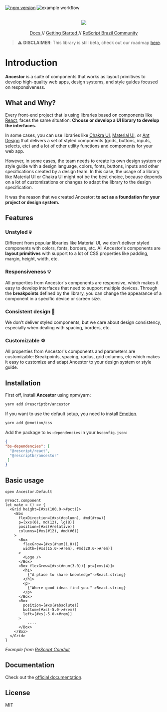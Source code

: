 [![npm version](https://badge.fury.io/js/@rescriptbr%2Fancestor.svg)](https://badge.fury.io/js/@rescriptbr%2Fancestor)
![example workflow](https://github.com/rescriptbr/ancestor/actions/workflows/tests.yml/badge.svg)

<p align="center">  
  <br/>
  <img src="https://raw.githubusercontent.com/rescriptbr/ancestor/master/assets/ancestor-logo.svg" /> 
  <br />
  <br />
  <a target="_blank" href="https://ancestor.rescriptbrasil.org"> Docs </a> //
    <a target="_blank" href="https://ancestor.rescriptbrasil.org/docs/getting-started"> Getting Started </a> //
  <a target="_blank" href="https://github.com/rescriptbr"> ReScript Brazil Community </a>
 </p>

> ⚠️ **DISCLAIMER**: This library is still beta, check out our roadmap [here](https://github.com/rescriptbr/ancestor/projects/1).

# Introduction

**Ancestor** is a suite of components that works as layout primitives to develop high-quality 
web apps, design systems, and style guides focused on responsiveness.

## What and Why?
Every front-end project that is using libraries based on components like [React](https://reactjs.org), faces the same situation: 
**Choose or develop a UI library to develop the interfaces.**

In some cases, you can use libraries like [Chakra UI](https://chakra-ui.com/), [Material UI](https://material-ui.com/pt/), or
[Ant Design](https://material-ui.com/pt/) that delivers a set of styled components (grids, buttons, inputs, selects, etc) 
and a lot of other utility functions and components for your web app.

However, in some cases, the team needs to create its own design system or style guide with a design language, colors, fonts, buttons, inputs
and other specifications created by a design team. In this case, the usage of a library like Material UI or Chakra UI might 
not be the best choice, because depends on a lot of customizations or changes to adapt the library to the design specification.

It was the reason that we created Ancestor: **to act as a foundation for your project or design system.**

## Features

### Unstyled 💀

Different from popular libraries like Material UI, we don't deliver styled components with colors, fonts, borders, etc. 
All Ancestor's components are **layout primitives** with support to a lot of CSS properties like padding, margin, height, width, etc.

### Responsiveness 💡
All properties from Ancestor's components are responsive, which makes it easy to develop interfaces that need to support multiple devices. 
Through the **breakpoints** defined by the library, you can change the appearance of a component in a specific device or screen size.

### Consistent design 🎨
We don't deliver styled components, but we care about design consistency, especially when dealing with spacing, borders, etc.

### Customizable ⚙️

All properties from Ancestor's components and parameters are customizable: 
Breakpoints, spacing, radius, grid columns, etc which makes it easy to customize and adapt Ancestor to your design system or style guide.

## Installation

First off, install **Ancestor** using npm/yarn:

```sh title="Terminal"
yarn add @rescriptbr/ancestor
```

If you want to use the default setup, you need to install [Emotion](https://emotion.sh).

```sh title="Terminal"
yarn add @emotion/css
```

Add the package to `bs-dependencies` in your `bsconfig.json`:

```json title="bsconfig.json"
{
"bs-dependencies": [
  "@rescript/react",
  "@rescriptbr/ancestor"
 ]
}

```

## Basic usage

```rescript
open Ancestor.Default

@react.component
let make = () => {
  <Grid height=[#xs(100.0->#pct)]>
    <Box
      flexDirection=[#xs(#column), #md(#row)]
      p=[xxs(6), md(12), lg(8)]
      position=[#xs(#relative)]
      columns=[#xs(#12), #md(#6)]
    >
      <Box
        flexGrow=[#xs(#num(1.0))]
        width=[#xs(15.0->#rem), #md(20.0->#rem)]
      >
        <Logo />
      </Box>
      <Box flexGrow=[#xs(#num(3.0))] pt=[xxs(4)]>
        <h1>
          {"A place to share knowledge"->React.string}
        </h1>
        <p>
          {"Where good ideas find you."->React.string}
        </p>
      </Box>
      <Box
        position=[#xs(#absolute)]
        bottom=[#xs(-5.0->#rem)]
        left=[#xs(-5.0->#rem)]
      >
          ....
      </Box>
    </Box>
  </Grid>
}

```

_Example from [ReScript Conduit](https://github.com/rescriptbr/rescript-conduit/blob/master/src/pages/Signin/Signin.res)_

## Documentation

Check out the [official documentation](https://ancestor.netlify.app).

## License
MIT
